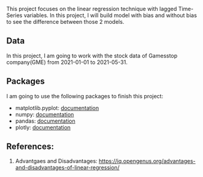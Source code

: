 This project focuses on the linear regression technique with lagged Time-Series variables. In this project, I will build model with bias and without bias to see the difference between those 2 models. 

## Data
In this project, I am going to work with the stock data of Gamesstop company(GME) from 2021-01-01 to 2021-05-31.

## Packages
I am going to use the following packages to finish this project:

*   matplotlib.pyplot: [documentation](https://matplotlib.org/stable/api/_as_gen/matplotlib.pyplot.html)
*   numpy: [documentation](https://numpy.org/devdocs/)
*   pandas: [documentation](https://pandas.pydata.org/docs/)
*   plotly: [documentation](https://plotly.com/python/)



## References: 
1. Advantgaes and Disadvantages: https://iq.opengenus.org/advantages-and-disadvantages-of-linear-regression/
